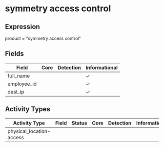 symmetry access control
=======================

Expression
----------

product = "symmetry access control"

Fields
------

| Field       | Core | Detection | Informational |
| ----------- | ---- | --------- | ------------- |
| full_name   |      |           | &#10003;      |
| employee_id |      |           | &#10003;      |
| dest_ip     |      |           | &#10003;      |

Activity Types
--------------

| Activity Type            | Field | Status | Core | Detection | Informational |
| ------------------------ | ----- | ------ | ---- | --------- | ------------- |
| physical_location-access |       |        |      |           |               |

